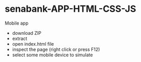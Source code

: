 # senabank-APP-HTML-CSS-JS

Mobile app 
- download ZIP
- extract
- open index.html file
- inspect the page (right click or press F12)
- select some mobile device to simulate
